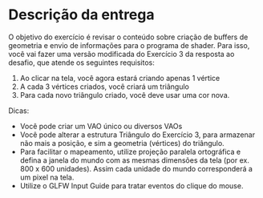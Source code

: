 # Descrição da entrega

O objetivo do exercício é revisar o conteúdo sobre criação de buffers de geometria e envio de informações para o
programa de shader. Para isso, você vai fazer uma versão modificada do Exercício 3 da resposta ao desafio, que
atende os seguintes requisitos:

1. Ao clicar na tela, você agora estará criando apenas 1 vértice
2. A cada 3 vértices criados, você criará um triângulo
3. Para cada novo triângulo criado, você deve usar uma cor nova.

Dicas:

- Você pode criar um VAO único ou diversos VAOs
- Você pode alterar a estrutura Triângulo do Exercício 3, para armazenar não mais a posição, e sim a
  geometria (vértices) do triângulo.
- Para facilitar o mapeamento, utilize projeção paralela ortográfica e defina a janela do mundo com as
  mesmas dimensões da tela (por ex. 800 x 600 unidades). Assim cada unidade do mundo corresponderá a
  um pixel na tela.
- Utilize o GLFW Input Guide para tratar eventos do clique do mouse.
